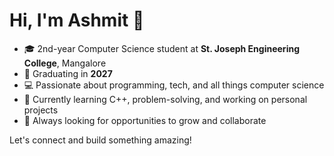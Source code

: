 # Hi, I'm Ashmit 👋

- 🎓 2nd-year Computer Science student at **St. Joseph Engineering College**, Mangalore
- 🏫 Graduating in **2027**
- 💻 Passionate about programming, tech, and all things computer science
- 🌱 Currently learning C++, problem-solving, and working on personal projects
- 🚀 Always looking for opportunities to grow and collaborate

Let's connect and build something amazing!

<!---
ashmit-dv/ashmit-dv is a ✨ special ✨ repository because its `README.md` (this file) appears on your GitHub profile.
You can click the Preview link to take a look at your changes.
--->
